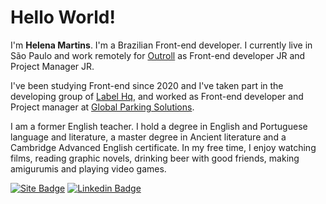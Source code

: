 # Hello World!

I'm  **Helena Martins**. I'm a Brazilian Front-end developer. I currently live in São Paulo and work remotely for [Outroll](https://outroll.com) as Front-end developer JR and Project Manager JR.
 
I've been studying Front-end since 2020 and I've taken part in the developing group of [Label Hq](https://www.labelhq.com.au), and worked as Front-end developer and Project manager at [Global Parking Solutions](https://www.globalparkingsolutions.com).

I am a former English teacher. I hold a degree in English and Portuguese language and literature, a master degree in Ancient literature and a Cambridge Advanced English certificate.
In my free time, I enjoy watching films, reading graphic novels, drinking beer with good friends, making amigurumis and playing video games.

[![Site Badge](https://img.shields.io/badge/Site-mhelena.com.br-ff69b4)](https://mhelena.com.br)
[![Linkedin Badge](https://img.shields.io/badge/-LinkedIn-blue?logo=Linkedin&logoColor=white&link=https://www.linkedin.com/in/mhelena-martins/)](https://www.linkedin.com/in/mhelena-martins/)